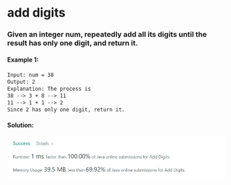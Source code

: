 # add digits

### Given an integer num, repeatedly add all its digits until the result has only one digit, and return it.

#### Example 1:
    Input: num = 38
    Output: 2
    Explanation: The process is
    38 --> 3 + 8 --> 11
    11 --> 1 + 1 --> 2
    Since 2 has only one digit, return it.

#### Solution:

![img.png](img.png)